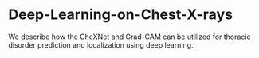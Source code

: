 # Deep-Learning-on-Chest-X-rays
We describe how the CheXNet and Grad-CAM can be utilized for thoracic disorder prediction and localization using deep learning.
